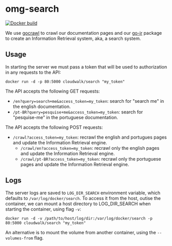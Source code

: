 omg-search
==========

[![Docker build](http://dockeri.co/image/cloudwalk/search)](https://registry.hub.docker.com/u/cloudwalk/search/)

We use [gocrawl] to crawl our documentation pages and our [go-ir] package to create an Information Retrieval system, aka, a search system.

Usage
-----

In starting the server we must pass a token that will be used to authorization in any requests to the API: 
```
docker run -d -p 80:5000 cloudwalk/search "my_token"
```

The API accepts the following GET requests:

  * `/en?query=search+me&access_token=my_token`: search for "search me" in the english documentation.
  * `/pt-BR?query=pesquise+me&access_token=my_token`: search for "pesquise-me" in the portuguese documentation.
 
The API accepts the following POST requests:

  * `/crawl?access_token=my_token`: recrawl the english and portugues pages and update the Information Retrieval engine.
    * `/crawl/en?access_token=my_token`: recrawl only the english pages and update the Information Retrieval engine.
    * `/crawl/pt-BR?access_token=my_token`: recrawl only the portuguese pages and update the Information Retrieval engine.

Logs
----

The server logs are saved to `LOG_DIR_SEARCH` environment variable, which defaults to `/var/log/docker/search`. To access it from the host, outise the container, we can mount a host directory to LOG_DIR_SEARCH when starting the container, using flag `-v`:
```
docker run -d -v /path/to/host/log/dir:/var/log/docker/search -p 80:5000 cloudwalk/search "my_token"
```

An alternative is to mount the volume from another container, using the `--volumes-from` flag.

[go-ir]:https://github.com/cloudwalkio/go-ir
[gocrawl]:https://github.com/PuerkitoBio/gocrawl
